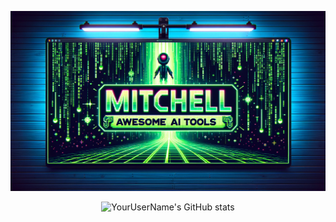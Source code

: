 ![Logo](https://raw.githubusercontent.com/mingchikuo/mingchikuo/main/logo3.png)

<div align="center">
  <img src="https://github-readme-stats.vercel.app/api?username=mingchikuo&show_icons=true&theme=merko" alt="YourUserName's GitHub stats" />
</div>
